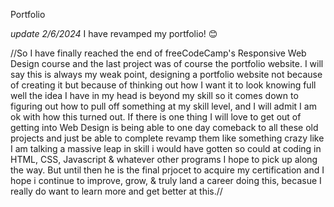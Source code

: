 Portfolio

*update 2/6/2024* I have revamped my portfolio! 😊


//So I have finally reached the end of freeCodeCamp's Responsive Web Design course and the last project was of course the portfolio website.
I will say this is always my weak point, designing a portfolio website not because of creating it but because of thinking out how I want it to look
knowing full well the idea I have in my head is beyond my skill so it comes down to figuring out how to pull off something at my skill level, and 
I will admit I am ok with how this turned out.
If there is one thing I will love to get out of getting into Web Design is being able to one day comeback to all these old projects and just be able to 
complete revamp them like something crazy like I am talking a massive leap in skill i would have gotten so could at coding in HTML, CSS, Javascript & whatever
other programs I hope to pick up along the way.
But until then he is the final prjocet to acquire my certification and I hope i continue to improve, grow, & truly land a career doing this, becasue I really do 
want to learn more and get better at this.//
